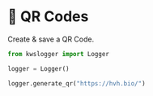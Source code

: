 # 🔗 QR Codes



Create & save a QR Code.

```python
from kwslogger import Logger

logger = Logger()

logger.generate_qr("https://hvh.bio/")
```
